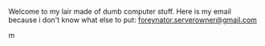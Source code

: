 Welcome to my lair made of dumb computer stuff.
Here is my email because i don't know what else to put: foreynator.serverowner@gmail.com

m
